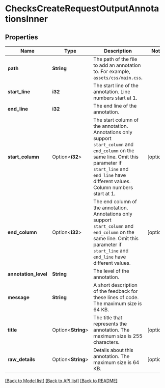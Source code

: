 # ChecksCreateRequestOutputAnnotationsInner

## Properties

Name | Type | Description | Notes
------------ | ------------- | ------------- | -------------
**path** | **String** | The path of the file to add an annotation to. For example, `assets/css/main.css`. | 
**start_line** | **i32** | The start line of the annotation. Line numbers start at 1. | 
**end_line** | **i32** | The end line of the annotation. | 
**start_column** | Option<**i32**> | The start column of the annotation. Annotations only support `start_column` and `end_column` on the same line. Omit this parameter if `start_line` and `end_line` have different values. Column numbers start at 1. | [optional]
**end_column** | Option<**i32**> | The end column of the annotation. Annotations only support `start_column` and `end_column` on the same line. Omit this parameter if `start_line` and `end_line` have different values. | [optional]
**annotation_level** | **String** | The level of the annotation. | 
**message** | **String** | A short description of the feedback for these lines of code. The maximum size is 64 KB. | 
**title** | Option<**String**> | The title that represents the annotation. The maximum size is 255 characters. | [optional]
**raw_details** | Option<**String**> | Details about this annotation. The maximum size is 64 KB. | [optional]

[[Back to Model list]](../README.md#documentation-for-models) [[Back to API list]](../README.md#documentation-for-api-endpoints) [[Back to README]](../README.md)


